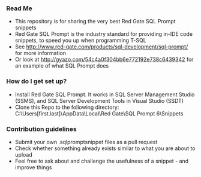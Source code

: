 ### Read Me ###

* This repository is for sharing the very best Red Gate SQL Prompt snippets
* Red Gate SQL Prompt is the industry standard for providing in-IDE code snippets, to speed you up when programming T-SQL
* See http://www.red-gate.com/products/sql-development/sql-prompt/ for more information
* Or look at http://gyazo.com/54c4a0f304bb6e772192e738c6439342 for an example of what SQL Prompt does

### How do I get set up? ###

* Install Red Gate SQL Prompt. It works in SQL Server Management Studio (SSMS), and SQL Server Development Tools in Visual Studio (SSDT)
* Clone this Repo to the following directory: C:\Users\[first.last]\AppData\Local\Red Gate\SQL Prompt 6\Snippets

### Contribution guidelines ###

* Submit your own .sqlpromptsnippet files as a pull request
* Check whether something already exists similar to what you are about to upload
* Feel free to ask about and challenge the usefulness of a snippet - and improve things
